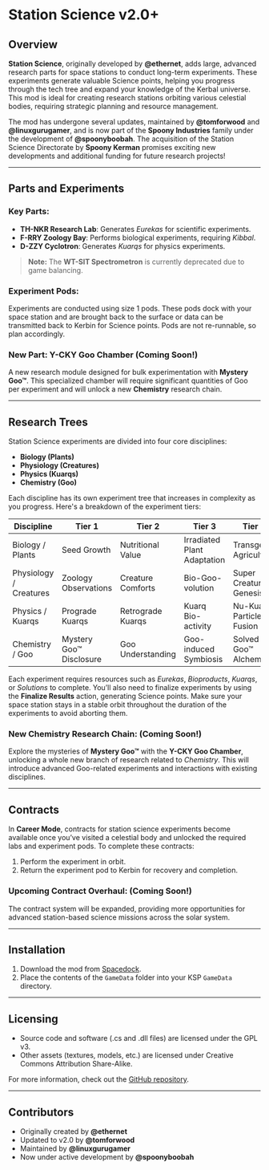 # Station Science v2.0+

## Overview

**Station Science**, originally developed by **@ethernet**, adds large, advanced research parts for space stations to conduct long-term experiments. These experiments generate valuable Science points, helping you progress through the tech tree and expand your knowledge of the Kerbal universe. This mod is ideal for creating research stations orbiting various celestial bodies, requiring strategic planning and resource management.

The mod has undergone several updates, maintained by **@tomforwood** and **@linuxgurugamer**, and is now part of the **Spoony Industries** family under the development of **@spoonyboobah**. The acquisition of the Station Science Directorate by **Spoony Kerman** promises exciting new developments and additional funding for future research projects!

---

## Parts and Experiments

### Key Parts:
- **TH-NKR Research Lab**: Generates *Eurekas* for scientific experiments.
- **F-RRY Zoology Bay**: Performs biological experiments, requiring *Kibbal*.
- **D-ZZY Cyclotron**: Generates *Kuarqs* for physics experiments.

> **Note:** The **WT-SIT Spectrometron** is currently deprecated due to game balancing.

### Experiment Pods:
Experiments are conducted using size 1 pods. These pods dock with your space station and are brought back to the surface or data can be transmitted back to Kerbin for Science points. Pods are not re-runnable, so plan accordingly.

### New Part: Y-CKY Goo Chamber (Coming Soon!)
A new research module designed for bulk experimentation with **Mystery Goo™**. This specialized chamber will require significant quantities of Goo per experiment and will unlock a new **Chemistry** research chain.

---

## Research Trees

Station Science experiments are divided into four core disciplines:
- **Biology (Plants)**
- **Physiology (Creatures)**
- **Physics (Kuarqs)**
- **Chemistry (Goo)**

Each discipline has its own experiment tree that increases in complexity as you progress. Here's a breakdown of the experiment tiers:

| **Discipline**        | **Tier 1**                     | **Tier 2**                  | **Tier 3**                          | **Tier 4**                    |
|-----------------------|---------------------------------|-----------------------------|-------------------------------------|-------------------------------|
| Biology / Plants       | Seed Growth                    | Nutritional Value            | Irradiated Plant Adaptation         | Transgenic Agriculture         |
| Physiology / Creatures | Zoology Observations            | Creature Comforts            | Bio-Goo-volution                    | Super Creature Genesis         |
| Physics / Kuarqs       | Prograde Kuarqs                | Retrograde Kuarqs            | Kuarq Bio-activity                  | Nu-Kuarq Particle Fusion       |
| Chemistry / Goo        | Mystery Goo™ Disclosure        | Goo Understanding            | Goo-induced Symbiosis               | Solved Goo™ Alchemy            |

Each experiment requires resources such as *Eurekas*, *Bioproducts*, *Kuarqs*, or *Solutions* to complete. You’ll also need to finalize experiments by using the **Finalize Results** action, generating Science points. Make sure your space station stays in a stable orbit throughout the duration of the experiments to avoid aborting them.

### New Chemistry Research Chain: (Coming Soon!)
Explore the mysteries of **Mystery Goo™** with the **Y-CKY Goo Chamber**, unlocking a whole new branch of research related to *Chemistry*. This will introduce advanced Goo-related experiments and interactions with existing disciplines.

---

## Contracts

In **Career Mode**, contracts for station science experiments become available once you’ve visited a celestial body and unlocked the required labs and experiment pods. To complete these contracts:
1. Perform the experiment in orbit.
2. Return the experiment pod to Kerbin for recovery and completion.

### Upcoming Contract Overhaul: (Coming Soon!)
The contract system will be expanded, providing more opportunities for advanced station-based science missions across the solar system.

---

## Installation

1. Download the mod from [Spacedock](https://spacedock.info/mod/2670/MOARStation%20Science?ga=<Game+3102+'Kerbal+Space+Program).
2. Place the contents of the `GameData` folder into your KSP `GameData` directory.

---

## Licensing

- Source code and software (.cs and .dll files) are licensed under the GPL v3.
- Other assets (textures, models, etc.) are licensed under Creative Commons Attribution Share-Alike.

For more information, check out the [GitHub repository](https://github.com/linuxgurugamer/StationScience).

---

## Contributors
- Originally created by **@ethernet**
- Updated to v2.0 by **@tomforwood**
- Maintained by **@linuxgurugamer**
- Now under active development by **@spoonyboobah**
